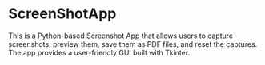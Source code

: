 # ScreenShotApp
This is a Python-based Screenshot App that allows users to capture screenshots, preview them, save them as PDF files, and reset the captures. The app provides a user-friendly GUI built with Tkinter.
